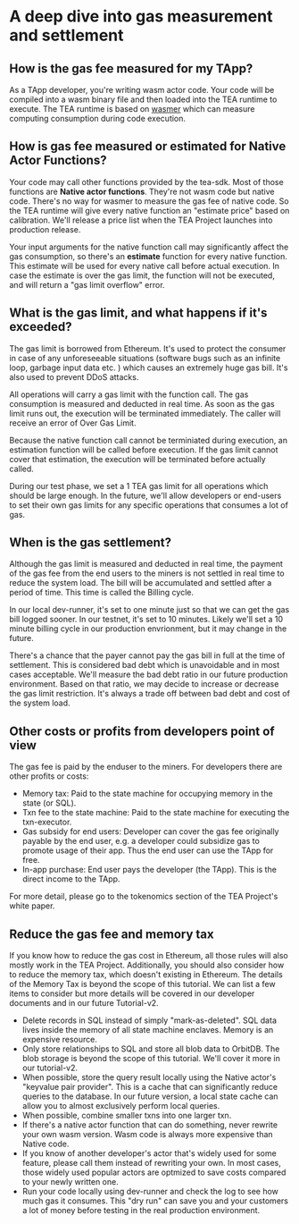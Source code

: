 # A deep dive into gas measurement and settlement

## How is the gas fee measured for my TApp?

As a TApp developer, you're writing wasm actor code. Your code will be compiled into a wasm binary file and then loaded into the TEA runtime to execute. The TEA runtime is based on [wasmer](https://wasmer.io/) which can measure computing consumption during code execution. 

## How is gas fee measured or estimated for Native Actor Functions?

Your code may call other functions provided by the tea-sdk. Most of those functions are **Native actor functions**. They're not wasm code but native code. There's no way for wasmer to measure the gas fee of native code. So the TEA runtime will give every native function an "estimate price" based on  calibration. We'll release a price list when the TEA Project launches into production release. 

Your input arguments for the native function call may significantly affect the gas consumption, so there's an **estimate** function for every native function. This estimate will be used for every native call before actual execution. In case the estimate is over the gas limit, the function will not be executed, and will return a "gas limit overflow" error.

## What is the gas limit, and what happens if it's exceeded?

The gas limit is borrowed from Ethereum. It's used to protect the consumer in case of any unforeseeable situations (software bugs such as an infinite loop, garbage input data etc. ) which causes an extremely huge gas bill. It's also used to prevent DDoS attacks. 

All operations will carry a gas limit with the function call. The gas consumption is measured and deducted in real time. As soon as the gas limit runs out, the execution will be terminated immediately. The caller will receive an error of Over Gas Limit. 

Because the native function call cannot be terminiated during execution, an estimation function will be called before execution. If the gas limit cannot cover that estimation, the execution will be terminated before actually called.

During our test phase, we set a 1 TEA gas limit for all operations which should be large enough. In the future, we'll allow developers or end-users to set their own gas limits for any specific operations that consumes a lot of gas.

## When is the gas settlement? 

Although the gas limit is measured and deducted in real time, the payment of the gas fee from the end users to the miners is not settled in real time to reduce the system load. The bill will be accumulated and settled after a period of time. This time is called the Billing cycle.

In our local dev-runner, it's set to one minute just so that we can get the gas bill logged sooner. In our testnet, it's set to 10 minutes. Likely we'll set a 10 minute billing cycle in our production envrionment, but it may change in the future.

There's a chance that the payer cannot pay the gas bill in full at the time of settlement. This is considered bad debt which is unavoidable and in most cases acceptable. We'll measure the bad debt ratio in our future production environment. Based on that ratio, we may decide to increase or decrease the  gas limit restriction. It's always a trade off between bad debt and cost of the system load.

## Other costs or profits from developers point of view

The gas fee is paid by the enduser to the miners. For developers there are other profits or costs:

- Memory tax: Paid to the state machine for occupying memory in the state (or SQL).
- Txn fee to the state machine: Paid to the state machine for executing the txn-executor.
- Gas subsidy for end users: Developer can cover the gas fee originally payable by the end user, e.g. a developer could subsidize gas to promote usage of their app. Thus the end user can use the TApp for free.
- In-app purchase: End user pays the developer (the TApp). This is the direct income to the TApp.

For more detail, please go to the tokenomics section of the TEA Project's white paper.

## Reduce the gas fee and memory tax

If you know how to reduce the gas cost in Ethereum, all those rules will also mostly work in the TEA Project. Additionally, you should also consider how to reduce the memory tax, which doesn't existing in Ethereum. The details of the Memory Tax is beyond the scope of this tutorial. We can list a few items to consider but more details will be covered in our developer documents and in our future Tutorial-v2.

- Delete records in SQL instead of simply "mark-as-deleted". SQL data lives inside the memory of all state machine enclaves. Memory is an expensive resource.
- Only store relationships to SQL and store all blob data to OrbitDB. The blob storage is beyond the scope of this tutorial. We'll cover it more in our tutorial-v2.
- When possible, store the query result locally using the Native actor's "keyvalue pair provider". This is a cache that can significantly reduce queries to the database. In our future version, a local state cache can allow you to almost exclusively perform local queries.
- When possible, combine smaller txns into one larger txn. 
- If there's a native actor function that can do something, never rewrite your own wasm version. Wasm code is always more expensive than Native code.
- If you know of another developer's actor that's widely used for some feature, please call them instead of rewriting your own. In most cases, those widely used popular actors are optmized to save costs compared to your newly written one.
- Run your code locally using dev-runner and check the log to see how much gas it consumes. This "dry run" can save you and your customers a lot of money before testing in the real production environment.

